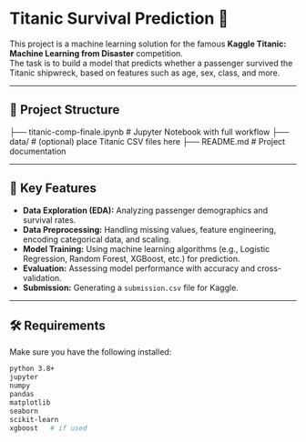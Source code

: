 # Titanic Survival Prediction 🚢

This project is a machine learning solution for the famous **Kaggle Titanic: Machine Learning from Disaster** competition.  
The task is to build a model that predicts whether a passenger survived the Titanic shipwreck, based on features such as age, sex, class, and more.

---

## 📂 Project Structure

├── titanic-comp-finale.ipynb # Jupyter Notebook with full workflow
├── data/ # (optional) place Titanic CSV files here
├── README.md # Project documentation


---

## 🔑 Key Features

- **Data Exploration (EDA):** Analyzing passenger demographics and survival rates.  
- **Data Preprocessing:** Handling missing values, feature engineering, encoding categorical data, and scaling.  
- **Model Training:** Using machine learning algorithms (e.g., Logistic Regression, Random Forest, XGBoost, etc.) for prediction.  
- **Evaluation:** Assessing model performance with accuracy and cross-validation.  
- **Submission:** Generating a `submission.csv` file for Kaggle.  

---

## 🛠️ Requirements

Make sure you have the following installed:

```bash
python 3.8+
jupyter
numpy
pandas
matplotlib
seaborn
scikit-learn
xgboost   # if used

